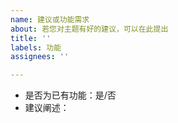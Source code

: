 ```yaml
---
name: 建议或功能需求
about: 若您对主题有好的建议，可以在此提出
title: ''
labels: 功能
assignees: ''

---
```


- 是否为已有功能：是/否
- 建议阐述：

